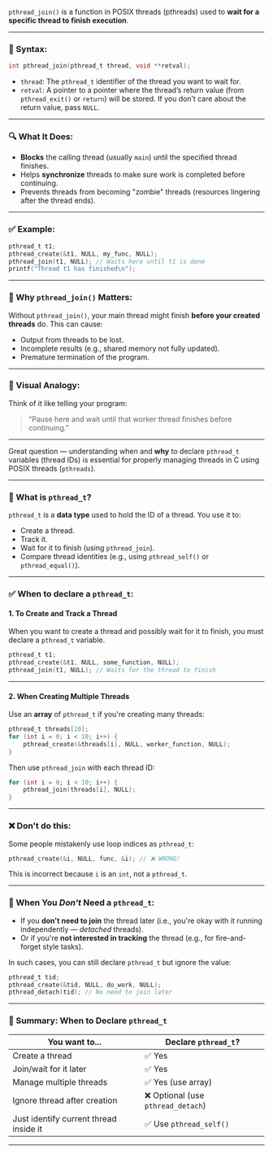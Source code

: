 `pthread_join()` is a function in POSIX threads (pthreads) used to **wait for a specific thread to finish execution**.

---

### 🔧 Syntax:

```c
int pthread_join(pthread_t thread, void **retval);
```

* `thread`: The `pthread_t` identifier of the thread you want to wait for.
* `retval`: A pointer to a pointer where the thread’s return value (from `pthread_exit()` or `return`) will be stored. If you don’t care about the return value, pass `NULL`.

---

### 🔍 What It Does:

* **Blocks** the calling thread (usually `main`) until the specified thread finishes.
* Helps **synchronize** threads to make sure work is completed before continuing.
* Prevents threads from becoming "zombie" threads (resources lingering after the thread ends).

---

### ✅ Example:

```c
pthread_t t1;
pthread_create(&t1, NULL, my_func, NULL);
pthread_join(t1, NULL); // Waits here until t1 is done
printf("Thread t1 has finished\n");
```

---

### 📌 Why `pthread_join()` Matters:

Without `pthread_join()`, your main thread might finish **before your created threads** do. This can cause:

* Output from threads to be lost.
* Incomplete results (e.g., shared memory not fully updated).
* Premature termination of the program.

---

### 🧵 Visual Analogy:

Think of it like telling your program:

> “Pause here and wait until that worker thread finishes before continuing.”

---

Great question — understanding when and **why** to declare `pthread_t` variables (thread IDs) is essential for properly managing threads in C using POSIX threads (`pthreads`).

---

### 🔹 What is `pthread_t`?

`pthread_t` is a **data type** used to hold the ID of a thread. You use it to:

* Create a thread.
* Track it.
* Wait for it to finish (using `pthread_join`).
* Compare thread identities (e.g., using `pthread_self()` or `pthread_equal()`).

---

### ✅ When to **declare** a `pthread_t`:

#### 1. **To Create and Track a Thread**

When you want to create a thread and possibly wait for it to finish, you must declare a `pthread_t` variable.

```c
pthread_t t1;
pthread_create(&t1, NULL, some_function, NULL);
pthread_join(t1, NULL); // Waits for the thread to finish
```

---

#### 2. **When Creating Multiple Threads**

Use an **array** of `pthread_t` if you're creating many threads:

```c
pthread_t threads[10];
for (int i = 0; i < 10; i++) {
    pthread_create(&threads[i], NULL, worker_function, NULL);
}
```

Then use `pthread_join` with each thread ID:

```c
for (int i = 0; i < 10; i++) {
    pthread_join(threads[i], NULL);
}
```

---

### ❌ Don't do this:

Some people mistakenly use loop indices as `pthread_t`:

```c
pthread_create(&i, NULL, func, &i); // ❌ WRONG!
```

This is incorrect because `i` is an `int`, not a `pthread_t`.

---

### 🧠 When You *Don't* Need a `pthread_t`:

* If you **don't need to join** the thread later (i.e., you're okay with it running independently — *detached* threads).
* Or if you're **not interested in tracking** the thread (e.g., for fire-and-forget style tasks).

In such cases, you can still declare `pthread_t` but ignore the value:

```c
pthread_t tid;
pthread_create(&tid, NULL, do_work, NULL);
pthread_detach(tid); // No need to join later
```

---

### 🧵 Summary: When to Declare `pthread_t`

| You want to...                         | Declare `pthread_t`?              |
| -------------------------------------- | --------------------------------- |
| Create a thread                        | ✅ Yes                             |
| Join/wait for it later                 | ✅ Yes                             |
| Manage multiple threads                | ✅ Yes (use array)                 |
| Ignore thread after creation           | ❌ Optional (use `pthread_detach`) |
| Just identify current thread inside it | ✅ Use `pthread_self()`            |

---


